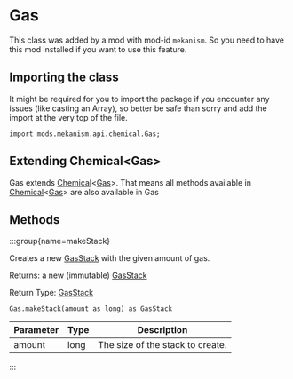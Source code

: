 # Gas

This class was added by a mod with mod-id `mekanism`. So you need to have this mod installed if you
want to use this feature.

## Importing the class

It might be required for you to import the package if you encounter any issues (like casting an
Array), so better be safe than sorry and add the import at the very top of the file.

```zenscript
import mods.mekanism.api.chemical.Gas;
```


## Extending Chemical&lt;Gas&gt;

Gas extends [Chemical](/mods/Mekanism/api/chemical/Chemical)&lt;[Gas](/mods/Mekanism/api/chemical/Gas)&gt;. That means all methods available
in [Chemical](/mods/Mekanism/api/chemical/Chemical)&lt;[Gas](/mods/Mekanism/api/chemical/Gas)&gt;
are also available in Gas

## Methods

:::group{name=makeStack}

Creates a new [GasStack](/mods/Mekanism/api/chemical/GasStack) with the given amount of gas.

Returns: a new (immutable) [GasStack](/mods/Mekanism/api/chemical/GasStack)  

Return Type: [GasStack](/mods/Mekanism/api/chemical/GasStack)

```zenscript
Gas.makeStack(amount as long) as GasStack
```

| Parameter | Type | Description |
|-----------|------|-------------|
| amount | long | The size of the stack to create. |

:::


